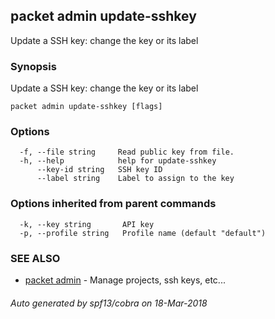 ## packet admin update-sshkey

Update a SSH key: change the key or its label

### Synopsis

Update a SSH key: change the key or its label

```
packet admin update-sshkey [flags]
```

### Options

```
  -f, --file string     Read public key from file.
  -h, --help            help for update-sshkey
      --key-id string   SSH key ID
      --label string    Label to assign to the key
```

### Options inherited from parent commands

```
  -k, --key string       API key
  -p, --profile string   Profile name (default "default")
```

### SEE ALSO

* [packet admin](packet_admin.md)	 - Manage projects, ssh keys, etc...

###### Auto generated by spf13/cobra on 18-Mar-2018
